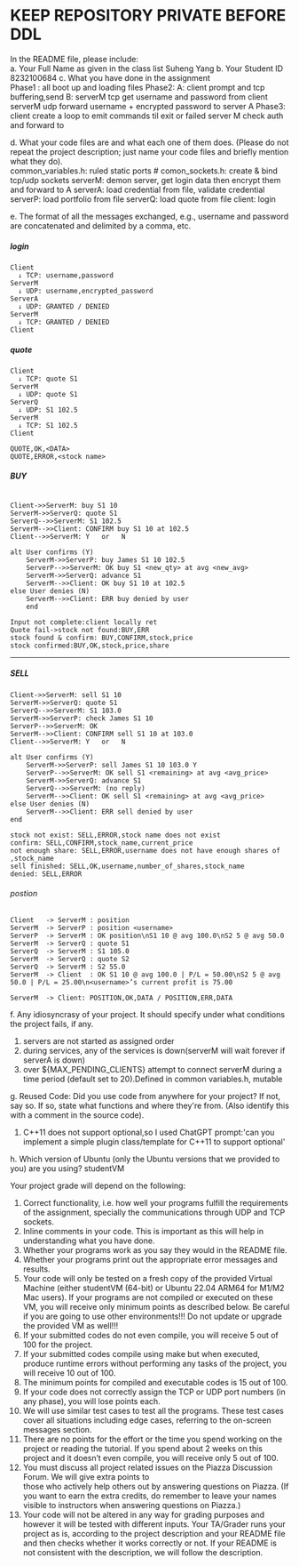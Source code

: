 # KEEP REPOSITORY PRIVATE BEFORE DDL

In the README file, please include:   
a. Your Full Name as given in the class list
Suheng Yang
b. Your Student ID
8232100684
c. What you have done in the assignment   
Phase1 : all boot up and loading files
Phase2:
        A: client prompt and tcp buffering,send
        B: serverM tcp get username and password from client
           serverM udp forward username + encrypted password to server A
Phase3:
        client create a loop to emit commands til exit or failed
        server M check auth and forward to 
                    
d. What your code files are and what each one of them does. (Please do not repeat the project description;
just name your code files and briefly mention what they do).   
common_variables.h: ruled static ports #
comon_sockets.h: create & bind tcp/udp sockets
serverM: demon server, get login data then encrypt them and forward to A
serverA: load credential from file, validate credential
serverP: load portfolio from file
serverQ: load quote from file
client: login

e. The format of all the messages exchanged, e.g., username and password are concatenated and delimited
by a comma, etc.   

##### login
```
Client
  ↓ TCP: username,password
ServerM
  ↓ UDP: username,encrypted_password
ServerA
  ↓ UDP: GRANTED / DENIED
ServerM
  ↓ TCP: GRANTED / DENIED
Client
```
##### quote
```
Client
  ↓ TCP: quote S1
ServerM
  ↓ UDP: quote S1
ServerQ
  ↓ UDP: S1 102.5
ServerM
  ↓ TCP: S1 102.5
Client
```
```
QUOTE,OK,<DATA>
QUOTE,ERROR,<stock name> 
```


##### BUY
```

Client->>ServerM: buy S1 10
ServerM->>ServerQ: quote S1
ServerQ-->>ServerM: S1 102.5
ServerM-->>Client: CONFIRM buy S1 10 at 102.5
Client-->>ServerM: Y   or   N

alt User confirms (Y)
    ServerM->>ServerP: buy James S1 10 102.5
    ServerP-->>ServerM: OK buy S1 <new_qty> at avg <new_avg>
    ServerM->>ServerQ: advance S1
    ServerM-->>Client: OK buy S1 10 at 102.5
else User denies (N)
    ServerM-->>Client: ERR buy denied by user
    end

```
```
Input not complete:client locally ret
Quote fail->stock not found:BUY,ERR
stock found & confirm: BUY,CONFIRM,stock,price
stock confirmed:BUY,OK,stock,price,share
```

-------------
##### SELL
```
Client->>ServerM: sell S1 10
ServerM->>ServerQ: quote S1
ServerQ-->>ServerM: S1 103.0
ServerM->>ServerP: check James S1 10
ServerP-->>ServerM: OK
ServerM-->>Client: CONFIRM sell S1 10 at 103.0
Client-->>ServerM: Y   or   N

alt User confirms (Y)
    ServerM->>ServerP: sell James S1 10 103.0 Y
    ServerP-->>ServerM: OK sell S1 <remaining> at avg <avg_price>
    ServerM->>ServerQ: advance S1
    ServerQ-->>ServerM: (no reply)
    ServerM-->>Client: OK sell S1 <remaining> at avg <avg_price>
else User denies (N)
    ServerM-->>Client: ERR sell denied by user
end

```

```
stock not exist: SELL,ERROR,stock name does not exist
confirm: SELL,CONFIRM,stock_name,current_price
not enough share: SELL,ERROR,username does not have enough shares of ,stock_name
sell finished: SELL,OK,username,number_of_shares,stock_name
denied: SELL,ERROR
```

###### postion
```
Client   -> ServerM : position
ServerM  -> ServerP : position <username>
ServerP  -> ServerM : OK position\nS1 10 @ avg 100.0\nS2 5 @ avg 50.0
ServerM  -> ServerQ : quote S1
ServerQ  -> ServerM : S1 105.0
ServerM  -> ServerQ : quote S2
ServerQ  -> ServerM : S2 55.0
ServerM  -> Client  : OK S1 10 @ avg 100.0 | P/L = 50.00\nS2 5 @ avg 50.0 | P/L = 25.00\n<username>’s current profit is 75.00
```

```
ServerM  -> Client: POSITION,OK,DATA / POSITION,ERR,DATA
```

f. Any idiosyncrasy of your project. It should specify under what conditions the project fails, if any.
1. servers are not started as assigned order
2. during services, any of the services is down(serverM will wait forever if serverA is down)
3. over ${MAX_PENDING_CLIENTS} attempt to connect serverM during a time period (default set to 20).Defined in common variables.h, mutable


g. Reused Code: Did you use code from anywhere for your project? If not, say so. If so, state what
functions and where they're from. (Also identify this with a comment in the source code).   
1. C++11 does not support optional,so I used ChatGPT prompt:'can you implement a simple plugin class/template for C++11 to support optional'


h. Which version of Ubuntu (only the Ubuntu versions that we provided to you) are you using? 
studentVM



Your project grade will depend on the following:
1. Correct functionality, i.e. how well your programs fulfill the requirements of the assignment, specially
   the communications through UDP and TCP sockets.
2. Inline comments in your code. This is important as this will help in understanding what you have done.
3. Whether your programs work as you say they would in the README file.
4. Whether your programs print out the appropriate error messages and results.
5. Your code will only be tested on a fresh copy of the provided Virtual Machine (either studentVM
   (64-bit) or Ubuntu 22.04 ARM64 for M1/M2 Mac users). If your programs are not compiled or
   executed on these VM, you will receive only minimum points as described below. Be careful if you are
   going to use other environments!!! Do not update or upgrade the provided VM as well!!!
6. If your submitted codes do not even compile, you will receive 5 out of 100 for the project.
7. If your submitted codes compile using make but when executed, produce runtime errors without
   performing any tasks of the project, you will receive 10 out of 100.
8. The minimum points for compiled and executable codes is 15 out of 100.
9. If your code does not correctly assign the TCP or UDP port numbers (in any phase), you will lose
   points each.
10. We will use similar test cases to test all the programs. These test cases cover all situations including
    edge cases, referring to the on-screen messages section.
11. There are no points for the effort or the time you spend working on the project or reading the tutorial. If
    you spend about 2 weeks on this project and it doesn’t even compile, you will receive only 5 out of 100.
12. You must discuss all project related issues on the Piazza Discussion Forum. We will give extra points to  
    those who actively help others out by answering questions on Piazza. (If you want to earn the extra
    credits, do remember to leave your names visible to instructors when answering questions on Piazza.)
13. Your code will not be altered in any way for grading purposes and however it will be tested with
    different inputs. Your TA/Grader runs your project as is, according to the project description and your
    README file and then checks whether it works correctly or not. If your README is not consistent
    with the description, we will follow the description.

